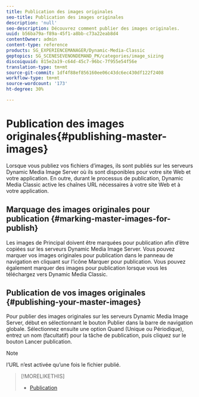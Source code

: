 ```yaml
---
title: Publication des images originales
seo-title: Publication des images originales
description: 'null'
seo-description: Découvrez comment publier des images originales.
uuid: b56ba79a-f89a-45f1-a8bb-c73a22eab8d4
contentOwner: admin
content-type: reference
products: SG_EXPERIENCEMANAGER/Dynamic-Media-Classic
geptopics: SG_SCENESEVENONDEMAND_PK/categories/image_sizing
discoiquuid: 815e2a19-c64d-45c7-96bc-7f955e54f56e
translation-type: tm+mt
source-git-commit: 1df4f88ef856160ee06c43dc6ec430df122f2408
workflow-type: tm+mt
source-wordcount: '173'
ht-degree: 30%

---
```



# Publication des images originales{#publishing-master-images}

Lorsque vous publiez vos fichiers d’images, ils sont publiés sur les serveurs Dynamic Media Image Server où ils sont disponibles pour votre site Web et votre application. En outre, durant le processus de publication, Dynamic Media Classic active les chaînes URL nécessaires à votre site Web et à votre application.

## Marquage des images originales pour publication {#marking-master-images-for-publish}

Les images de Principal doivent être marquées pour publication afin d’être copiées sur les serveurs Dynamic Media Image Server. Vous pouvez marquer vos images originales pour publication dans le panneau de navigation en cliquant sur l’icône Marquer pour publication. Vous pouvez également marquer des images pour publication lorsque vous les téléchargez vers Dynamic Media Classic.

## Publication de vos images originales {#publishing-your-master-images}

Pour publier des images originales sur les serveurs Dynamic Media Image Server, début en sélectionnant le bouton Publier dans la barre de navigation globale. Sélectionnez ensuite une option Quand (Unique ou Périodique), entrez un nom (facultatif) pour la tâche de publication, puis cliquez sur le bouton Lancer publication.

>[!NOTE]
>
>l’URL n’est activée qu’une fois le fichier publié.

>[!MORELIKETHIS]
>
>* [Publication](publishing-files.md#publishing_files)

